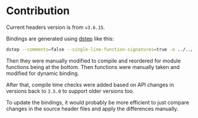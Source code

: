 # Contribution

Current headers version is from `v3.6.15`.

Bindings are generated using [dstep](https://code.dlang.org/packages/dstep) like this:

```BASH
dstep --comments=false --single-line-function-signatures=true -o ../../source/bindbc/gnutls/ -I.. *
```

Then they were manually modified to compile and reordered for module functions being at the bottom. Then functions were manually taken and modified for dynamic binding.

After that, compile time checks were added based on API changes in versions back to `3.5.0` to support older versions too.

To update the bindings, it would probably be more efficient to just compare changes in the source header files and apply the differences manually.

